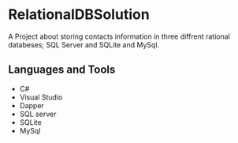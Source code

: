 # RelationalDBSolution

A Project about storing contacts information in three diffrent rational databeses; SQL Server and SQLite and MySql.

## Languages and Tools
- C#
- Visual Studio
- Dapper
- SQL server
- SQLite
- MySql
